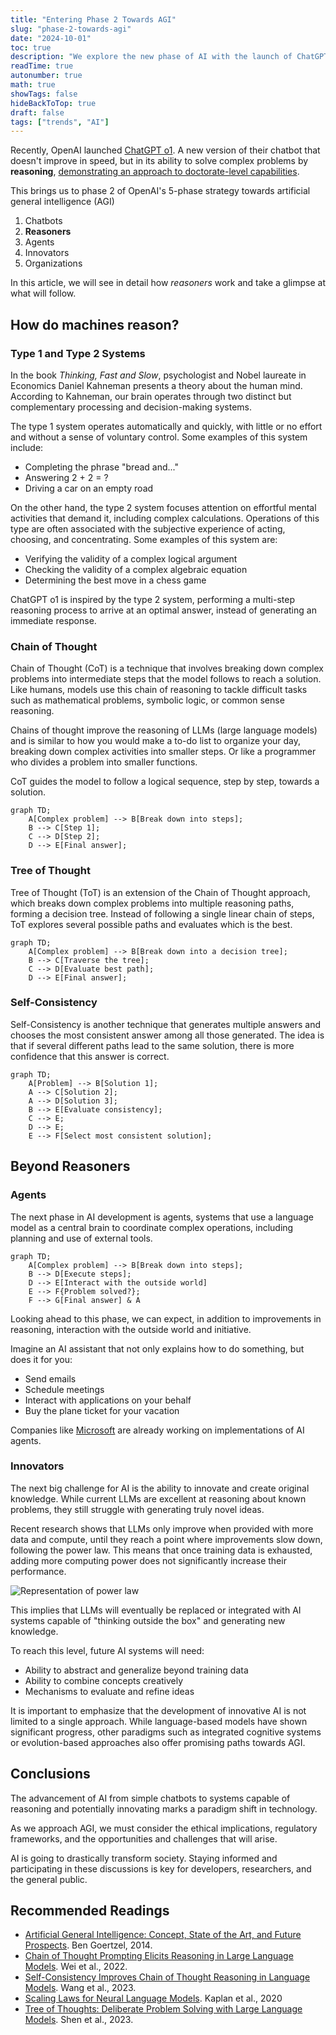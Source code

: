 ```yaml
---
title: "Entering Phase 2 Towards AGI"
slug: "phase-2-towards-agi"
date: "2024-10-01"
toc: true
description: "We explore the new phase of AI with the launch of ChatGPT o1, analyzing how advanced reasoning systems are bringing technology closer to Artificial General Intelligence (AGI). Discover key techniques like Chain of Thought and Tree of Thought, and glimpse into the future of AI agents and innovators."
readTime: true
autonumber: true
math: true
showTags: false
hideBackToTop: true
draft: false
tags: ["trends", "AI"]
---
```


Recently, OpenAI launched [ChatGPT o1](https://openai.com/index/introducing-openai-o1-preview/). A new version of their chatbot that doesn't improve in speed, but in its ability to solve complex problems by **reasoning**, [demonstrating an approach to doctorate-level capabilities](https://openai.com/index/learning-to-reason-with-llms/).

This brings us to phase 2 of OpenAI's 5-phase strategy towards artificial general intelligence (AGI)

1. Chatbots
2. **Reasoners**
3. Agents
4. Innovators
5. Organizations

In this article, we will see in detail how *reasoners* work and take a glimpse at what will follow.

## How do machines reason?

### Type 1 and Type 2 Systems

In the book *Thinking, Fast and Slow*, psychologist and Nobel laureate in Economics Daniel Kahneman presents a theory about the human mind. According to Kahneman, our brain operates through two distinct but complementary processing and decision-making systems.

The type 1 system operates automatically and quickly, with little or no effort and without a sense of voluntary control. Some examples of this system include:

- Completing the phrase "bread and..."
- Answering 2 + 2 = ?
- Driving a car on an empty road

On the other hand, the type 2 system focuses attention on effortful mental activities that demand it, including complex calculations. Operations of this type are often associated with the subjective experience of acting, choosing, and concentrating. Some examples of this system are:

- Verifying the validity of a complex logical argument
- Checking the validity of a complex algebraic equation
- Determining the best move in a chess game

ChatGPT o1 is inspired by the type 2 system, performing a multi-step reasoning process to arrive at an optimal answer, instead of generating an immediate response.

### Chain of Thought

Chain of Thought (CoT) is a technique that involves breaking down complex problems into intermediate steps that the model follows to reach a solution. Like humans, models use this chain of reasoning to tackle difficult tasks such as mathematical problems, symbolic logic, or common sense reasoning.

Chains of thought improve the reasoning of LLMs (large language models) and is similar to how you would make a to-do list to organize your day, breaking down complex activities into smaller steps. Or like a programmer who divides a problem into smaller functions.

CoT guides the model to follow a logical sequence, step by step, towards a solution.

```mermaid
graph TD;
    A[Complex problem] --> B[Break down into steps];
    B --> C[Step 1];
    C --> D[Step 2];
    D --> E[Final answer];
```

### Tree of Thought

Tree of Thought (ToT) is an extension of the Chain of Thought approach, which breaks down complex problems into multiple reasoning paths, forming a decision tree. Instead of following a single linear chain of steps, ToT explores several possible paths and evaluates which is the best.

```mermaid
graph TD;
    A[Complex problem] --> B[Break down into a decision tree];
    B --> C[Traverse the tree];
    C --> D[Evaluate best path];
    D --> E[Final answer];
```

### Self-Consistency

Self-Consistency is another technique that generates multiple answers and chooses the most consistent answer among all those generated. The idea is that if several different paths lead to the same solution, there is more confidence that this answer is correct.

```mermaid
graph TD;
    A[Problem] --> B[Solution 1];
    A --> C[Solution 2];
    A --> D[Solution 3];
    B --> E[Evaluate consistency];
    C --> E;
    D --> E;
    E --> F[Select most consistent solution];
```

## Beyond Reasoners

### Agents

The next phase in AI development is agents, systems that use a language model as a central brain to coordinate complex operations, including planning and use of external tools.

```mermaid
graph TD;
    A[Complex problem] --> B[Break down into steps];
    B --> D[Execute steps];
    D --> E[Interact with the outside world]
    E --> F{Problem solved?};
    F --> G[Final answer] & A
```

Looking ahead to this phase, we can expect, in addition to improvements in reasoning, interaction with the outside world and initiative.

Imagine an AI assistant that not only explains how to do something, but does it for you:

- Send emails
- Schedule meetings
- Interact with applications on your behalf
- Buy the plane ticket for your vacation

Companies like [Microsoft](https://github.com/microsoft/autogen) are already working on implementations of AI agents.

### Innovators

The next big challenge for AI is the ability to innovate and create original knowledge. While current LLMs are excellent at reasoning about known problems, they still struggle with generating truly novel ideas.

Recent research shows that LLMs only improve when provided with more data and compute, until they reach a point where improvements slow down, following the power law. This means that once training data is exhausted, adding more computing power does not significantly increase their performance.

![Representation of power law](/2024-10-01-fase-2-hacia-la-agi/power-laws.png)

This implies that LLMs will eventually be replaced or integrated with AI systems capable of "thinking outside the box" and generating new knowledge.

To reach this level, future AI systems will need:

- Ability to abstract and generalize beyond training data
- Ability to combine concepts creatively
- Mechanisms to evaluate and refine ideas

It is important to emphasize that the development of innovative AI is not limited to a single approach. While language-based models have shown significant progress, other paradigms such as integrated cognitive systems or evolution-based approaches also offer promising paths towards AGI.

## Conclusions

The advancement of AI from simple chatbots to systems capable of reasoning and potentially innovating marks a paradigm shift in technology.

As we approach AGI, we must consider the ethical implications, regulatory frameworks, and the opportunities and challenges that will arise.

AI is going to drastically transform society. Staying informed and participating in these discussions is key for developers, researchers, and the general public.

## Recommended Readings

- [Artificial General Intelligence: Concept, State of the Art, and Future Prospects](https://sciendo.com/article/10.2478/jagi-2014-0001). Ben Goertzel, 2014.
- [Chain of Thought Prompting Elicits Reasoning in Large Language Models](https://arxiv.org/abs/2201.11903). Wei et al., 2022.
- [Self-Consistency Improves Chain of Thought Reasoning in Language Models](https://arxiv.org/abs/2203.11171). Wang et al., 2023.
- [Scaling Laws for Neural Language Models](https://arxiv.org/abs/2001.08361). Kaplan et al., 2020
- [Tree of Thoughts: Deliberate Problem Solving with Large Language Models](https://arxiv.org/abs/2305.10601). Shen et al., 2023.